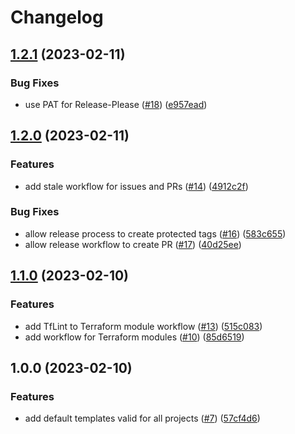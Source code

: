 # Changelog

## [1.2.1](https://github.com/Hapag-Lloyd/Repository-Templates/compare/v1.2.0...v1.2.1) (2023-02-11)


### Bug Fixes

* use PAT for Release-Please ([#18](https://github.com/Hapag-Lloyd/Repository-Templates/issues/18)) ([e957ead](https://github.com/Hapag-Lloyd/Repository-Templates/commit/e957eadd90b631fc1cfb34399e3e7b7830497630))

## [1.2.0](https://github.com/Hapag-Lloyd/Repository-Templates/compare/v1.1.0...v1.2.0) (2023-02-11)


### Features

* add stale workflow for issues and PRs ([#14](https://github.com/Hapag-Lloyd/Repository-Templates/issues/14)) ([4912c2f](https://github.com/Hapag-Lloyd/Repository-Templates/commit/4912c2fab70b9557dd32878439b53c754330cae8))


### Bug Fixes

* allow release process to create protected tags ([#16](https://github.com/Hapag-Lloyd/Repository-Templates/issues/16)) ([583c655](https://github.com/Hapag-Lloyd/Repository-Templates/commit/583c655d6fd699129350f6e1417235fd3db07e36))
* allow release workflow to create PR ([#17](https://github.com/Hapag-Lloyd/Repository-Templates/issues/17)) ([40d25ee](https://github.com/Hapag-Lloyd/Repository-Templates/commit/40d25ee75d777987044b853b7c2775f2423173ef))

## [1.1.0](https://github.com/Hapag-Lloyd/Repository-Templates/compare/v1.0.0...v1.1.0) (2023-02-10)


### Features

* add TfLint to Terraform module workflow ([#13](https://github.com/Hapag-Lloyd/Repository-Templates/issues/13)) ([515c083](https://github.com/Hapag-Lloyd/Repository-Templates/commit/515c0839f92117d92cdc34901f68a8f5f21f53c4))
* add workflow for Terraform modules ([#10](https://github.com/Hapag-Lloyd/Repository-Templates/issues/10)) ([85d6519](https://github.com/Hapag-Lloyd/Repository-Templates/commit/85d6519841d8b2b752a3a12e30bd29f260dc5660))

## 1.0.0 (2023-02-10)


### Features

* add default templates valid for all projects ([#7](https://github.com/Hapag-Lloyd/Repository-Templates/issues/7)) ([57cf4d6](https://github.com/Hapag-Lloyd/Repository-Templates/commit/57cf4d6968a1636e8e9c817368421b9d7b72b445))
